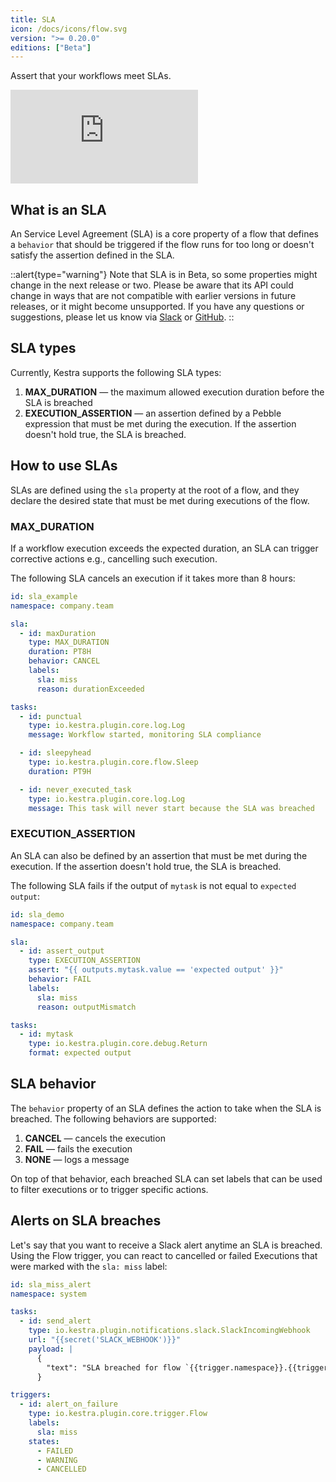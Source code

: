 ```yaml
---
title: SLA
icon: /docs/icons/flow.svg
version: ">= 0.20.0"
editions: ["Beta"]
---
```


Assert that your workflows meet SLAs.

<div class="video-container">
  <iframe src="https://www.youtube.com/embed/FlkyPIWPLSk?si=KH3Aa7oqKcBBNuo1" title="YouTube video player" frameborder="0" allow="accelerometer; autoplay; clipboard-write; encrypted-media; gyroscope; picture-in-picture; web-share" referrerpolicy="strict-origin-when-cross-origin" allowfullscreen></iframe>
</div>

## What is an SLA

An Service Level Agreement (SLA) is a core property of a flow that defines a `behavior` that should be triggered if the flow runs for too long or doesn't satisfy the assertion defined in the SLA.

::alert{type="warning"}
Note that SLA is in Beta, so some properties might change in the next release or two. Please be aware that its API could change in ways that are not compatible with earlier versions in future releases, or it might become unsupported. If you have any questions or suggestions, please let us know via [Slack](/slack) or [GitHub](https://github.com/kestra-io/kestra/issues/new/choose).
::

## SLA types

Currently, Kestra supports the following SLA types:
1. **MAX_DURATION** — the maximum allowed execution duration before the SLA is breached
2. **EXECUTION_ASSERTION** — an assertion defined by a Pebble expression that must be met during the execution. If the assertion doesn't hold true, the SLA is breached.

## How to use SLAs

SLAs are defined using the `sla` property at the root of a flow, and they declare the desired state that must be met during executions of the flow.

### MAX_DURATION

If a workflow execution exceeds the expected duration, an SLA can trigger corrective actions e.g., cancelling such execution.

The following SLA cancels an execution if it takes more than 8 hours:

```yaml
id: sla_example
namespace: company.team

sla:
  - id: maxDuration
    type: MAX_DURATION
    duration: PT8H
    behavior: CANCEL
    labels:
      sla: miss
      reason: durationExceeded

tasks:
  - id: punctual
    type: io.kestra.plugin.core.log.Log
    message: Workflow started, monitoring SLA compliance

  - id: sleepyhead
    type: io.kestra.plugin.core.flow.Sleep
    duration: PT9H

  - id: never_executed_task
    type: io.kestra.plugin.core.log.Log
    message: This task will never start because the SLA was breached
```

### EXECUTION_ASSERTION

An SLA can also be defined by an assertion that must be met during the execution. If the assertion doesn't hold true, the SLA is breached.

The following SLA fails if the output of `mytask` is not equal to `expected output`:

```yaml
id: sla_demo
namespace: company.team

sla:
  - id: assert_output
    type: EXECUTION_ASSERTION
    assert: "{{ outputs.mytask.value == 'expected output' }}"
    behavior: FAIL
    labels:
      sla: miss
      reason: outputMismatch

tasks:
  - id: mytask
    type: io.kestra.plugin.core.debug.Return
    format: expected output
```

## SLA behavior

The `behavior` property of an SLA defines the action to take when the SLA is breached. The following behaviors are supported:
1. **CANCEL** — cancels the execution
2. **FAIL** — fails the execution
3. **NONE** — logs a message

On top of that behavior, each breached SLA can set labels that can be used to filter executions or to trigger specific actions.

## Alerts on SLA breaches

Let's say that you want to receive a Slack alert anytime an SLA is breached. Using the Flow trigger, you can react to cancelled or failed Executions that were marked with the `sla: miss` label:

```yaml
id: sla_miss_alert
namespace: system

tasks:
  - id: send_alert
    type: io.kestra.plugin.notifications.slack.SlackIncomingWebhook
    url: "{{secret('SLACK_WEBHOOK')}}"
    payload: |
      {
        "text": "SLA breached for flow `{{trigger.namespace}}.{{trigger.flowId}}` with ID `{{trigger.executionId}}`"
      }

triggers:
  - id: alert_on_failure
    type: io.kestra.plugin.core.trigger.Flow
    labels:
      sla: miss
    states:
      - FAILED
      - WARNING
      - CANCELLED
```
